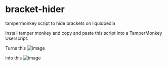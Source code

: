 # bracket-hider
tampermonkey script to hide brackets on liquidpedia  

Install tamper monkey and copy and paste this script into a TamperMonkey Userscript. 

Turns this
![image](https://user-images.githubusercontent.com/4475215/145105120-5cfe8643-ed09-4541-b04e-7586f21e131e.png)

into this
![image](https://user-images.githubusercontent.com/4475215/145105131-dac9bea0-e171-4b77-9ed6-a7e4b38ef155.png)
